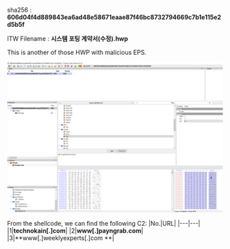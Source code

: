 sha256 : **606d04f4d889843ea6ad48e58671eaae87f46bc8732794669c7b1e115e2d5b5f**

ITW Filename : **시스템 포팅 계약서(수정).hwp**

This is another of those HWP with malicious EPS.

![Malicious HWP](../images/606d04f4d889843ea6ad48e58671eaae87f46bc8732794669c7b1e115e2d5b5f_0001.png)

From the shellcode, we can find the following C2:
|No.|URL|
|---|---|
|1|**technokain[.]com**|
|2|**www[.]payngrab.com**|
|3|**www[.]weeklyexperts[.]com **|
